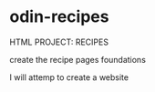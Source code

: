 # odin-recipes
HTML PROJECT: RECIPES

create the recipe pages foundations

I will attemp to create a website 